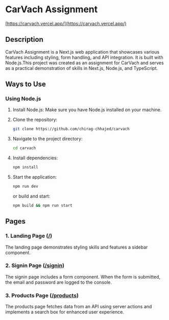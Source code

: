# CarVach Assignment

[https://carvach.vercel.app/](https://carvach.vercel.app/)

## Description

CarVach Assignment is a Next.js web application that showcases various features including styling, form handling, and API integration. It is built with Node.js.This project was created as an assignment for CarVach and serves as a practical demonstration of skills in Next.js, Node.js, and TypeScript.

## Ways to Use

### Using Node.js

1. Install Node.js: Make sure you have Node.js installed on your machine.

2. Clone the repository:

   ```bash
   git clone https://github.com/chirag-chhajed/carvach
   ```

3. Navigate to the project directory:

   ```bash
   cd carvach
   ```

4. Install dependencies:

   ```bash
   npm install
   ```

5. Start the application:

   ```bash
   npm run dev
   ```

   or build and start:

   ```bash
   npm build && npm run start
   ```

## Pages

### 1. Landing Page ([/](https://carvach.vercel.app/))

The landing page demonstrates styling skills and features a sidebar component.

### 2. Signin Page ([/signin](https://carvach.vercel.app/signin))

The signin page includes a form component. When the form is submitted, the email and password are logged to the console.

### 3. Products Page ([/products](https://carvach.vercel.app/products))

The products page fetches data from an API using server actions and implements a search box for enhanced user experience.
